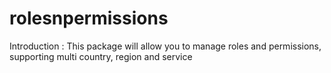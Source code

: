 # rolesnpermissions
Introduction :
 This package will allow you to manage roles and permissions, supporting multi country, region and service
